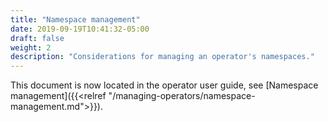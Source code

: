 ```yaml
---
title: "Namespace management"
date: 2019-09-19T10:41:32-05:00
draft: false
weight: 2
description: "Considerations for managing an operator's namespaces."
---
```


This document is now located in the operator user guide, see [Namespace management]({{<relref "/managing-operators/namespace-management.md">}}).
